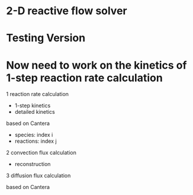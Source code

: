 # 2-D reactive flow solver
# Testing Version
# Now need to work on the kinetics of 1-step reaction rate calculation

1 reaction rate calculation
- 1-step kinetics
- detailed kinetics 

based on Cantera
- species: index i
- reactions: index j

2 convection flux calculation

- reconstruction

3 diffusion flux calculation

based on Cantera

